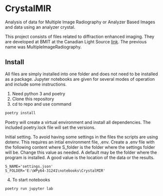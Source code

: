 # CrystalMIR
Analysis of data for Multiple Image Radiography or Analyzer Based Images and data 
using an analyzer crystal.

This project consists of files related to diffraction enhanced imaging. They are
developed at BMIT at the Canadian Light Source [link](http://www.lightsource.ca/). The previous name was 
MultipleImageRadiography. 

## Install

All files are simply installed into one folder and does not need to be installed as a package. 
Jupyter notebooks are given for several modes of operation and include some instructions. 

1. Need python 3 and poetry
2. Clone this repository
3. cd to repo and use command
```sh
poetry install
```
 Poetry will create a virtual environment and install all dependencies. The included poetry.lock file will set the versions. 

 Initial setting. To avoid having some settings in the files the scripts are using dotenv. This requires an intial environment file, .env.
 Create a .env file with the following content where S_folder is the folder where the settings folder will be. Change this value as needed. A default may be the folder where the program is installed. A good value is the location of the data or the results.
 ```
S_NAME='settings.json'
S_FOLDER='E:\WPy64-31241\notebooks\CrystalMIR'
```

4. To start notebooks
```sh
poetry run jupyter lab
```
